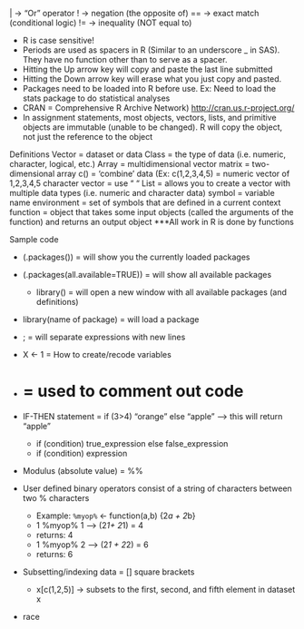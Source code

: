 | -> “Or” operator
! -> negation (the opposite of)
== -> exact match (conditional logic)
!= -> inequality (NOT equal to)



   * R is case sensitive!
   * Periods are used as spacers in R (Similar to an underscore _ in SAS).  They have no function other than to serve as a spacer.
   * Hitting the Up arrow key will copy and paste the last line submitted
   * Hitting the Down arrow key will erase what you just copy and pasted.
   * Packages need to be loaded into R before use.  Ex: Need to load the stats package to do statistical analyses
   * CRAN = Comprehensive R Archive Network) http://cran.us.r-project.org/
   * In assignment statements, most objects, vectors, lists, and primitive objects are immutable (unable to be changed).  R will copy the object, not just the reference to the object


Definitions
Vector = dataset or data
Class = the type of data (i.e. numeric, character, logical, etc.)
Array = multidimensional vector
matrix = two-dimensional array
c() = ‘combine’ data (Ex: c(1,2,3,4,5) = numeric vector of 1,2,3,4,5
character vector = use “ “
List = allows you to create a vector with multiple data types (i.e. numeric and character data)
symbol = variable name
environment = set of symbols that are defined in a current context
function = object that takes some input objects (called the arguments of the function) and returns an output object
***All work in R is done by functions



Sample code


   * (.packages()) = will show you the currently loaded packages

   * (.packages(all.available=TRUE)) = will show all available packages

      * library() = will open a new window with all available packages (and definitions)

   * library(name of package) = will load a package
   * ; = will separate expressions with new lines
   * X <- 1 = How to create/recode variables
   * # = used to comment out code
   * IF-THEN statement = if (3>4) “orange” else “apple”  —> this will return “apple”

      * if (condition) true_expression else false_expression
      * if (condition) expression

   * Modulus (absolute value) = %%
   * User defined binary operators consist of a string of characters between two % characters

      * Example: `%myop%` <- function(a,b) {2*a + 2*b}
      * 1 %myop% 1 —> (2*1+ 2*1) = 4
      * returns: 4  
      * 1 %myop% 2 —> (2*1 + 2*2) = 6
      * returns: 6

   * Subsetting/indexing data = [] square brackets

      * x[c(1,2,5)] -> subsets to the first, second, and fifth element in dataset x

   * race

